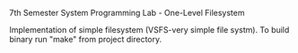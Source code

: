 7th Semester System Programming Lab - One-Level Filesystem

Implementation of simple filesystem (VSFS-very simple file systm). To build binary run "make" from project directory.
